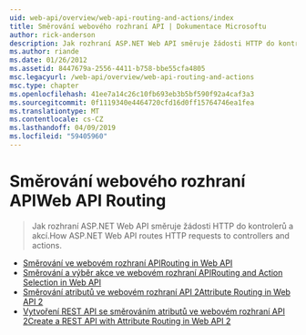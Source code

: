 ```yaml
---
uid: web-api/overview/web-api-routing-and-actions/index
title: Směrování webového rozhraní API | Dokumentace Microsoftu
author: rick-anderson
description: Jak rozhraní ASP.NET Web API směruje žádosti HTTP do kontrolerů a akcí.
ms.author: riande
ms.date: 01/26/2012
ms.assetid: 8447679a-2556-4411-b758-bbe55cfa4805
msc.legacyurl: /web-api/overview/web-api-routing-and-actions
msc.type: chapter
ms.openlocfilehash: 41ee7a14c26c10fb693eb3b5bf590f92a4caf3a3
ms.sourcegitcommit: 0f1119340e4464720cfd16d0ff15764746ea1fea
ms.translationtype: MT
ms.contentlocale: cs-CZ
ms.lasthandoff: 04/09/2019
ms.locfileid: "59405960"
---
```

# <a name="web-api-routing"></a><span data-ttu-id="ac3b9-103">Směrování webového rozhraní API</span><span class="sxs-lookup"><span data-stu-id="ac3b9-103">Web API Routing</span></span>

> <span data-ttu-id="ac3b9-104">Jak rozhraní ASP.NET Web API směruje žádosti HTTP do kontrolerů a akcí.</span><span class="sxs-lookup"><span data-stu-id="ac3b9-104">How ASP.NET Web API routes HTTP requests to controllers and actions.</span></span>


- [<span data-ttu-id="ac3b9-105">Směrování ve webovém rozhraní API</span><span class="sxs-lookup"><span data-stu-id="ac3b9-105">Routing in Web API</span></span>](routing-in-aspnet-web-api.md)
- [<span data-ttu-id="ac3b9-106">Směrování a výběr akce ve webovém rozhraní API</span><span class="sxs-lookup"><span data-stu-id="ac3b9-106">Routing and Action Selection in Web API</span></span>](routing-and-action-selection.md)
- [<span data-ttu-id="ac3b9-107">Směrování atributů ve webovém rozhraní API 2</span><span class="sxs-lookup"><span data-stu-id="ac3b9-107">Attribute Routing in Web API 2</span></span>](attribute-routing-in-web-api-2.md)
- [<span data-ttu-id="ac3b9-108">Vytvoření REST API se směrováním atributů ve webovém rozhraní API 2</span><span class="sxs-lookup"><span data-stu-id="ac3b9-108">Create a REST API with Attribute Routing in Web API 2</span></span>](create-a-rest-api-with-attribute-routing.md)
